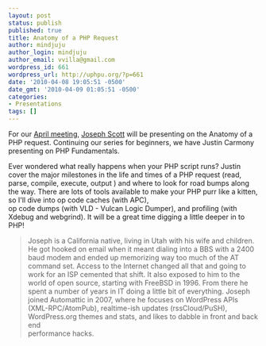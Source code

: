 ```yaml
---
layout: post
status: publish
published: true
title: Anatomy of a PHP Request
author: mindjuju
author_login: mindjuju
author_email: vvilla@gmail.com
wordpress_id: 661
wordpress_url: http://uphpu.org/?p=661
date: '2010-04-08 19:05:51 -0500'
date_gmt: '2010-04-09 01:05:51 -0500'
categories:
- Presentations
tags: []
---
```

<p>For our <a href="/events">April meeting</a>, <a href="http://josephscott.org/">Joseph Scott</a> will be presenting on the Anatomy of a PHP request. Continuing our series for beginners, we have Justin Carmony presenting on PHP Fundamentals.</p>
<p>Ever wondered what really happens when your PHP script runs? Justin cover the major milestones in the life and times of a PHP request (read, parse, compile, execute, output ) and where to look for road bumps along the way.  There are lots of tools available to make your PHP purr like a kitten, so I'll dive into op code caches (with APC),<br />
op code dumps (with VLD - Vulcan Logic Dumper), and  profiling (with Xdebug and webgrind).  It will be a great time digging a little deeper in to PHP!</p>
<blockquote><p>
Joseph is a California native, living in Utah with his wife and children. He got hooked on email when it meant dialing into a BBS with a 2400 baud modem and ended up memorizing way too much of the AT command set. Access to the Internet changed all that and going to work for an ISP cemented that shift. It also exposed to him to the world of open source, starting with FreeBSD in 1996. From there he spent a number of years in IT doing a little bit of everything. Joseph joined Automattic in 2007, where he focuses on WordPress APIs (XML-RPC/AtomPub), realtime-ish updates (rssCloud/PuSH), WordPress.org themes and stats, and likes to dabble in front and back end<br />
performance hacks.
</p></blockquote>
